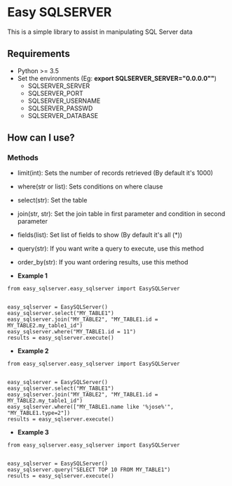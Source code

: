 # Easy SQLSERVER

This is a simple library to assist in manipulating SQL Server data

## Requirements

* Python >= 3.5
* Set the environments (Eg: **export SQLSERVER_SERVER="0.0.0.0""**)
  * SQLSERVER_SERVER
  * SQLSERVER_PORT
  * SQLSERVER_USERNAME
  * SQLSERVER_PASSWD
  * SQLSERVER_DATABASE

## How can I use?

### Methods

 * limit(int): Sets the number of records retrieved (By default it's 1000)
 * where(str or list): Sets conditions on where clause
 * select(str): Set the table
 * join(str, str): Set the join table in first parameter and condition in second parameter
 * fields(list): Set list of fields to show (By default it's all (*))
 * query(str): If you want write a query to execute, use this method
 * order_by(str): If you want ordering results, use this method

* **Example 1**
```
from easy_sqlserver.easy_sqlserver import EasySQLServer


easy_sqlserver = EasySQLServer()
easy_sqlserver.select("MY_TABLE1")
easy_sqlserver.join("MY_TABLE2", "MY_TABLE1.id = MY_TABLE2.my_table1_id")
easy_sqlserver.where("MY_TABLE1.id = 11")
results = easy_sqlserver.execute()
```
* **Example 2**
```
from easy_sqlserver.easy_sqlserver import EasySQLServer


easy_sqlserver = EasySQLServer()
easy_sqlserver.select("MY_TABLE1")
easy_sqlserver.join("MY_TABLE2", "MY_TABLE1.id = MY_TABLE2.my_table1_id")
easy_sqlserver.where(["MY_TABLE1.name like '%jose%'", "MY_TABLE1.type=2"])
results = easy_sqlserver.execute()
```

* **Example 3**
```
from easy_sqlserver.easy_sqlserver import EasySQLServer


easy_sqlserver = EasySQLServer()
easy_sqlserver.query("SELECT TOP 10 FROM MY_TABLE1")
results = easy_sqlserver.execute()
```